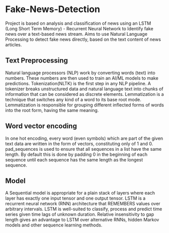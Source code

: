 # Fake-News-Detection
Project is based on analysis and classification of news using an LSTM (Long Short Term Memory) - Recurrent Neural Network to Identify fake news over a text-based news stream.
Aims to use Natural Language Processing to detect fake news directly, based on the text content of news articles.
## Text Preprocessing
Natural language processors (NLP) work by converting words (text) into numbers. These numbers are then used to train an Al/ML models to make predictions.
Tokenization(NLTK) is the first step in any NLP pipeline. A tokenizer breaks unstructured data and natural language text into chunks of information that can be considered as discrete elements.
Lemmatization is a technique that switches any kind of a word to its base root mode. Lemmatization is responsible for grouping different inflected forms of words into the root form, having the same meaning.
## Word vector encoding
In one hot encoding, every word (even symbols) which are part of the given text data are written in the form of vectors, constituting only of 1 and 0.
pad_sequences is used to ensure that all sequences in a list have the same length. By default this is done by padding 0 in the beginning of each sequence until each sequence has the same length as the longest sequence.
## Model
A Sequential model is appropriate for a plain stack of layers where each layer has exactly one input tensor and one output tensor.
LSTM is a recurrent neural network (RNN) architecture that REMEMBERS values over arbitrary intervals. LSTM is well-suited to classify, process and predict time series given time lags of unknown duration. Relative insensitivity to gap length gives an advantage to LSTM over alternative RNNs, hidden Markov models and other sequence learning methods.
